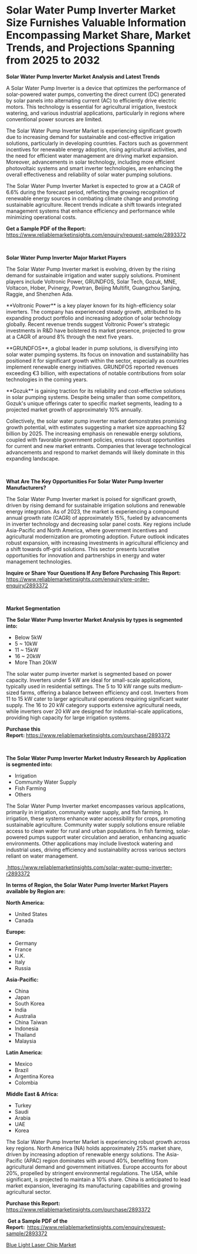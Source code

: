 <p><h1>Solar Water Pump Inverter Market Size Furnishes Valuable Information Encompassing Market Share, Market Trends, and Projections Spanning from 2025 to 2032</h1></p><p><strong>Solar Water Pump Inverter Market Analysis and Latest Trends</strong></p>
<p><p>A Solar Water Pump Inverter is a device that optimizes the performance of solar-powered water pumps, converting the direct current (DC) generated by solar panels into alternating current (AC) to efficiently drive electric motors. This technology is essential for agricultural irrigation, livestock watering, and various industrial applications, particularly in regions where conventional power sources are limited.</p><p>The Solar Water Pump Inverter Market is experiencing significant growth due to increasing demand for sustainable and cost-effective irrigation solutions, particularly in developing countries. Factors such as government incentives for renewable energy adoption, rising agricultural activities, and the need for efficient water management are driving market expansion. Moreover, advancements in solar technology, including more efficient photovoltaic systems and smart inverter technologies, are enhancing the overall effectiveness and reliability of solar water pumping solutions.</p><p>The Solar Water Pump Inverter Market is expected to grow at a CAGR of 6.6% during the forecast period, reflecting the growing recognition of renewable energy sources in combating climate change and promoting sustainable agriculture. Recent trends indicate a shift towards integrated management systems that enhance efficiency and performance while minimizing operational costs.</p></p>
<p><strong>Get a Sample PDF of the Report:&nbsp;</strong> <a href="https://www.reliablemarketinsights.com/enquiry/request-sample/2893372?utm_campaign=3204&utm_medium=2&utm_source=Github&utm_content=ia&utm_term=15032025&utm_id=solar-water-pump-inverter">https://www.reliablemarketinsights.com/enquiry/request-sample/2893372</a></p>
<p>&nbsp;</p>
<p><strong>Solar Water Pump Inverter Major Market Players</strong></p>
<p><p>The Solar Water Pump Inverter market is evolving, driven by the rising demand for sustainable irrigation and water supply solutions. Prominent players include Voltronic Power, GRUNDFOS, Solar Tech, Gozuk, MNE, Voltacon, Hober, Pvinergy, Powtran, Beijing Multifit, Guangzhou Sanjing, Raggie, and Shenzhen Ada.</p><p>**Voltronic Power** is a key player known for its high-efficiency solar inverters. The company has experienced steady growth, attributed to its expanding product portfolio and increasing adoption of solar technology globally. Recent revenue trends suggest Voltronic Power's strategic investments in R&D have bolstered its market presence, projected to grow at a CAGR of around 8% through the next five years.</p><p>**GRUNDFOS**, a global leader in pump solutions, is diversifying into solar water pumping systems. Its focus on innovation and sustainability has positioned it for significant growth within the sector, especially as countries implement renewable energy initiatives. GRUNDFOS reported revenues exceeding €3 billion, with expectations of notable contributions from solar technologies in the coming years.</p><p>**Gozuk** is gaining traction for its reliability and cost-effective solutions in solar pumping systems. Despite being smaller than some competitors, Gozuk's unique offerings cater to specific market segments, leading to a projected market growth of approximately 10% annually.</p><p>Collectively, the solar water pump inverter market demonstrates promising growth potential, with estimates suggesting a market size approaching $2 billion by 2025. The increasing emphasis on renewable energy solutions, coupled with favorable government policies, ensures robust opportunities for current and new market entrants. Companies that leverage technological advancements and respond to market demands will likely dominate in this expanding landscape.</p></p>
<p>&nbsp;</p>
<p><strong>What Are The Key Opportunities For Solar Water Pump Inverter Manufacturers?</strong></p>
<p><p>The Solar Water Pump Inverter market is poised for significant growth, driven by rising demand for sustainable irrigation solutions and renewable energy integration. As of 2023, the market is experiencing a compound annual growth rate (CAGR) of approximately 15%, fueled by advancements in inverter technology and decreasing solar panel costs. Key regions include Asia-Pacific and North America, where government incentives and agricultural modernization are promoting adoption. Future outlook indicates robust expansion, with increasing investments in agricultural efficiency and a shift towards off-grid solutions. This sector presents lucrative opportunities for innovation and partnerships in energy and water management technologies.</p></p>
<p><strong>Inquire or Share Your Questions If Any Before Purchasing This Report:</strong> <a href="https://www.reliablemarketinsights.com/enquiry/pre-order-enquiry/2893372?utm_campaign=3204&utm_medium=2&utm_source=Github&utm_content=ia&utm_term=15032025&utm_id=solar-water-pump-inverter">https://www.reliablemarketinsights.com/enquiry/pre-order-enquiry/2893372</a></p>
<p>&nbsp;</p>
<p><strong>Market Segmentation</strong></p>
<p><strong>The Solar Water Pump Inverter Market Analysis by types is segmented into:</strong></p>
<p><ul><li>Below 5kW</li><li>5 ~ 10kW</li><li>11 ~ 15kW</li><li>16 ~ 20kW</li><li>More Than 20kW</li></ul></p>
<p><p>The solar water pump inverter market is segmented based on power capacity. Inverters under 5 kW are ideal for small-scale applications, typically used in residential settings. The 5 to 10 kW range suits medium-sized farms, offering a balance between efficiency and cost. Inverters from 11 to 15 kW cater to larger agricultural operations requiring significant water supply. The 16 to 20 kW category supports extensive agricultural needs, while inverters over 20 kW are designed for industrial-scale applications, providing high capacity for large irrigation systems.</p></p>
<p><strong>Purchase this Report:&nbsp;</strong><a href="https://www.reliablemarketinsights.com/purchase/2893372?utm_campaign=3204&utm_medium=2&utm_source=Github&utm_content=ia&utm_term=15032025&utm_id=solar-water-pump-inverter">https://www.reliablemarketinsights.com/purchase/2893372</a></p>
<p>&nbsp;</p>
<p><strong>The Solar Water Pump Inverter Market Industry Research by Application is segmented into:</strong></p>
<p><ul><li>Irrigation</li><li>Community Water Supply</li><li>Fish Farming</li><li>Others</li></ul></p>
<p><p>The Solar Water Pump Inverter market encompasses various applications, primarily in irrigation, community water supply, and fish farming. In irrigation, these systems enhance water accessibility for crops, promoting sustainable agriculture. Community water supply solutions ensure reliable access to clean water for rural and urban populations. In fish farming, solar-powered pumps support water circulation and aeration, enhancing aquatic environments. Other applications may include livestock watering and industrial uses, driving efficiency and sustainability across various sectors reliant on water management.</p></p>
<p><a href="https://www.reliablemarketinsights.com/solar-water-pump-inverter-r2893372?utm_campaign=3204&utm_medium=2&utm_source=Github&utm_content=ia&utm_term=15032025&utm_id=solar-water-pump-inverter">&nbsp;https://www.reliablemarketinsights.com/solar-water-pump-inverter-r2893372</a></p>
<p><strong>In terms of Region, the Solar Water Pump Inverter Market Players available by Region are:</strong></p>
<p>
    <p> <strong> North America: </strong>
        <ul>
            <li>United States</li>
            <li>Canada</li>
        </ul>
        </p> 
    <p> <strong> Europe: </strong>
        <ul>
            <li>Germany</li>
            <li>France</li>
            <li>U.K.</li>
            <li>Italy</li>
            <li>Russia</li>
        </ul>
        </p> 
    <p> <strong> Asia-Pacific: </strong>
        <ul>
            <li>China</li>
            <li>Japan</li>
            <li>South Korea</li>
            <li>India</li>
            <li>Australia</li>
            <li>China Taiwan</li>
            <li>Indonesia</li>
            <li>Thailand</li>
            <li>Malaysia</li>
        </ul>
        </p> 
    <p> <strong> Latin America: </strong>
        <ul>
            <li>Mexico</li>
            <li>Brazil</li>
            <li>Argentina Korea</li>
            <li>Colombia</li>
        </ul>
        </p> 
    <p> <strong> Middle East & Africa: </strong>
        <ul>
            <li>Turkey</li>
            <li>Saudi</li>
            <li>Arabia</li>
            <li>UAE</li>
            <li>Korea</li>
        </ul>
    </p>
    </p>
<p><p>The Solar Water Pump Inverter Market is experiencing robust growth across key regions. North America (NA) holds approximately 25% market share, driven by increasing adoption of renewable energy solutions. The Asia-Pacific (APAC) region dominates with around 40%, benefiting from agricultural demand and government initiatives. Europe accounts for about 20%, propelled by stringent environmental regulations. The USA, while significant, is projected to maintain a 10% share. China is anticipated to lead market expansion, leveraging its manufacturing capabilities and growing agricultural sector.</p></p>
<p><strong>Purchase this Report: </strong><a href="https://www.reliablemarketinsights.com/purchase/2893372?utm_campaign=3204&utm_medium=2&utm_source=Github&utm_content=ia&utm_term=15032025&utm_id=solar-water-pump-inverter">https://www.reliablemarketinsights.com/purchase/2893372</a></p>
<p>&nbsp;<strong>Get a Sample PDF of the Report:&nbsp;&nbsp;</strong><a href="https://www.reliablemarketinsights.com/enquiry/request-sample/2893372?utm_campaign=3204&utm_medium=2&utm_source=Github&utm_content=ia&utm_term=15032025&utm_id=solar-water-pump-inverter">https://www.reliablemarketinsights.com/enquiry/request-sample/2893372</a></p>
<p><strong></strong></p>
<p><p><a href="https://github.com/awalinfucci/Market-Research-Report-List-1/blob/main/blue-light-laser-chip-market.md?utm_campaign=3204&utm_medium=2&utm_source=Github&utm_content=ia&utm_term=15032025&utm_id=solar-water-pump-inverter">Blue Light Laser Chip Market</a></p></p>